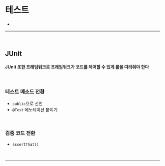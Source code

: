 # 테스트
> 
* 

<hr>
<br>

## JUnit
#### JUnit 또한 프레임워크로 프레임워크가 코드를 제어할 수 있게 룰을 따라줘야 한다

<br>

### 테스트 메소드 전환
* `public`으로 선언
* `@Test` 에노테이션 붙이기

<br>

### 검증 코드 전환
* `assertThat()`

<br>
<hr>
<br>
